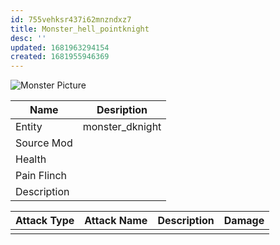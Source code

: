 ```yaml
---
id: 755vehksr437i62mnzndxz7
title: Monster_hell_pointknight
desc: ''
updated: 1681963294154
created: 1681955946369
---
```

![Monster Picture](assets/img/knight_death_point.png)

|Name  |Desription|
|------|-------------|
|Entity|monster_dknight|
|Source Mod||
|Health||
|Pain Flinch||
|Description||

|Attack Type|Attack Name|Description|Damage|
|-----------|-----------|-----------|------|
||||